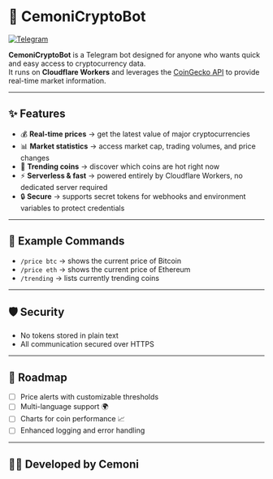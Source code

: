 # 🤖 CemoniCryptoBot

[![Telegram](https://img.shields.io/badge/Join%20on%20Telegram-2CA5E0?style=for-the-badge&logo=telegram&logoColor=white)](https://t.me/CemoniCryptoBot)

**CemoniCryptoBot** is a Telegram bot designed for anyone who wants quick and easy access to cryptocurrency data.  
It runs on **Cloudflare Workers** and leverages the [CoinGecko API](https://www.coingecko.com/) to provide real-time market information.

---

## ✨ Features
- 💰 **Real-time prices** → get the latest value of major cryptocurrencies  
- 📊 **Market statistics** → access market cap, trading volumes, and price changes  
- 🚀 **Trending coins** → discover which coins are hot right now  
- ⚡ **Serverless & fast** → powered entirely by Cloudflare Workers, no dedicated server required  
- 🔒 **Secure** → supports secret tokens for webhooks and environment variables to protect credentials  

---

## 📖 Example Commands
- `/price btc` → shows the current price of Bitcoin  
- `/price eth` → shows the current price of Ethereum  
- `/trending` → lists currently trending coins  

---

## 🛡️ Security
- No tokens stored in plain text  
- All communication secured over HTTPS  

---

## 🚀 Roadmap
- [ ] Price alerts with customizable thresholds  
- [ ] Multi-language support 🌍  
- [ ] Charts for coin performance 📈  
- [ ] Enhanced logging and error handling  

---

## 👨‍💻 Developed by Cemoni  
